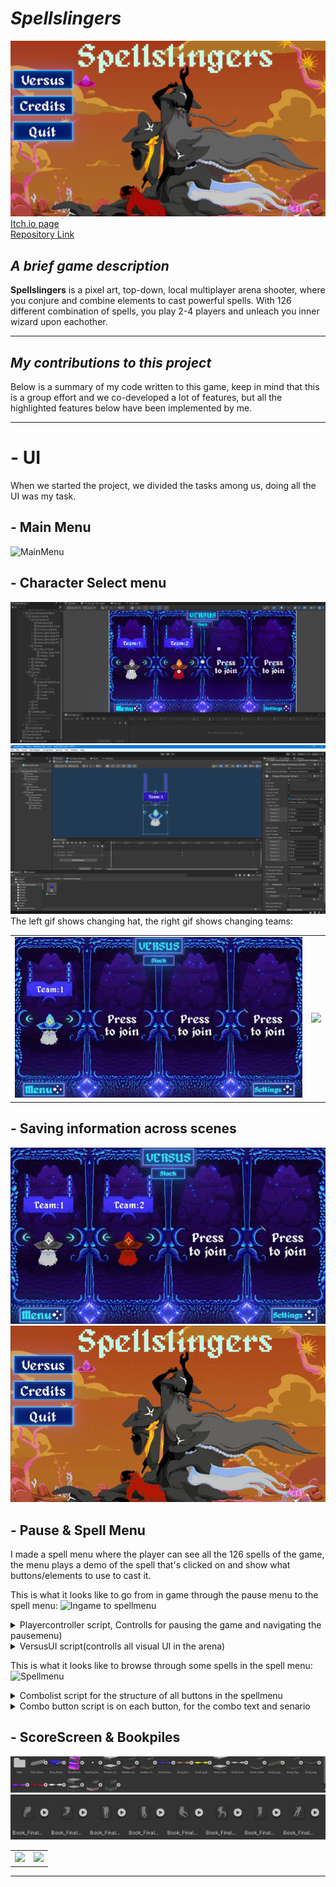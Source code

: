 # *Spellslingers*

![Spellslingers Menu](/SpellSlingers/Images/SpellSlingers_Menu.png)    
[Itch.io page](https://yrgo-game-creator.itch.io/spellslingers)   
[Repository Link](https://github.com/jheden/Spellslingers)  

## *A brief game description*  

**Spellslingers** is a pixel art, top-down, local multiplayer arena shooter, where you conjure and combine elements to cast powerful spells. With 126 different combination of spells, you play 2-4 players and unleach you inner wizard upon eachother.   

---  

## *My contributions to this project*  

Below is a summary of my code written to this game, keep in mind that this is a group effort and we co-developed a lot of features, but all the highlighted features below have been implemented by me.   

---  

# - UI 

When we started the project, we divided the tasks among us, doing all the UI was my task. 

## - Main Menu  
![MainMenu](/SpellSlingers/Images/Mainmenu_ToSelect.gif)    


## - Character Select menu  
![SelectMenuEditor](/SpellSlingers/Images/VersusMenu_Editor.png)    
![Character prefab](/SpellSlingers/Images/CharacterSelect_Prefab.png)   
The left gif shows changing hat, the right gif shows changing teams:  

<table>
  <tr>
    <td><img src="/SpellSlingers/Images/ChangeHat.gif" /></td>
    <td><img src="/SpellSlingers/Images/ChangeTeam.gif" /></td>
  </tr>
</table>

## - Saving information across scenes  
![MapSelect](/SpellSlingers/Images/ReadyTo_MapSelect.gif)    
![Select to ingame](/SpellSlingers/Images/ReadyTo_Ingame.gif)  

## - Pause & Spell Menu
I made a spell menu where the player can see all the 126 spells of the game, the menu plays a demo of the spell that's clicked on and show what buttons/elements to use to cast it.  

This is what it looks like to go from in game through the pause menu to the spell menu:
![Ingame to spellmenu](/SpellSlingers/Images/IngameTo_SpellMenu.gif) 

<details>  
<summary>Playercontroller script, Controlls for pausing the game and navigating the pausemenu)</summary>   
     
      
The player who paused the game becomes the pausemaster and is the only one that can navigate the pause menu:   
![Player Controller pause](/SpellSlingers/Code/Playercontroller_Pause.png) 
</details>  

<details>  
<summary>VersusUI script(controlls all visual UI in the arena)</summary>   

![VersusUI Script](/SpellSlingers/Code/VersusUI_Script.png) 
</details>  

This is what it looks like to browse through some spells in the spell menu:  
![Spellmenu](/SpellSlingers/Images/SpellMenu.gif)  

<details>  
<summary>Combolist script for the structure of all buttons in the spellmenu</summary>   
  
![Combolist Script](/SpellSlingers/Code/Combolist_Script.png) 
</details>  

<details>  
<summary>Combo button script is on each button, for the combo text and senario</summary>   
  
![ComboButton Script](/SpellSlingers/Code/ComboButton_Script.png) 
</details>  

## - ScoreScreen & Bookpiles   
![Books](/SpellSlingers/Images/Books.png)   
![Tounges](/SpellSlingers/Images/Tounges.png)   

<table>
  <tr>
    <td><img src="/SpellSlingers/Images/IngameTo_ScoreMenu.gif" /></td>
    <td><img src="/SpellSlingers/Images/IngameTo_ScoreMenu2.gif" /></td>
  </tr>
</table>

---  
